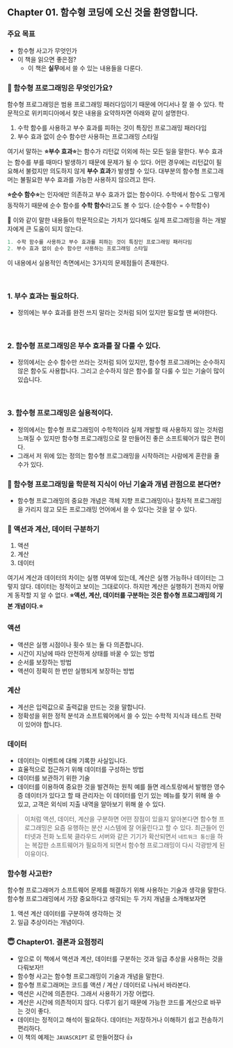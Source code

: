 ## Chapter 01. 함수형 코딩에 오신 것을 환영합니다.

### 주요 목표

- 함수형 사고가 무엇인가
- 이 책을 읽으면 좋은점?
  - 이 책은 **실무**에서 쓸 수 있는 내용들을 다룬다.

### 🔶 함수형 프로그래밍은 무엇인가요?

함수형 프로그래밍은 범용 프로그래밍 패러다임이기 때문에 어디서나 잘 쓸 수 있다.
학문적으로 위키피디아에서 찾은 내용을 요약하자면 아래와 같이 설명한다.

1. 수학 함수를 사용하고 부수 효과를 피하는 것이 특징인 프로그래밍 패러다임
2. 부수 효과 없이 순수 함수만 사용하는 프로그래밍 스타일

여기서 말하는 **⭐️부수 효과⭐️**는 함수가 리턴값 이외에 하는 모든 일을 말한다. 부수 효과는 함수를 부를 때마다 발생하기 때문에 문제가 될 수 있다. 어떤 경우에는 리턴값이 필요해서 불렀지만 의도하지 않게 **부수 효과**가 발생할 수 있다. 대부분의 함수형 프로그래머는 불필요한 부수 효과를 가능한 사용하지 않으려고 한다.

**⭐️순수 함수⭐️**는 인자에만 의존하고 부수 효과가 없는 함수이다. 수학에서 함수도 그렇게 동작하기 때문에 순수 함수를 **수학 함수**라고도 볼 수 있다. (순수함수 = 수학함수)

📍 이와 같이 말한 내용들이 학문적으로는 가치가 있다해도 실제 프로그래밍을 하는 개발자에게 큰 도움이 되지 않는다.

```ts
1. 수학 함수를 사용하고 부수 효과를 피하는 것이 특징인 프로그래밍 패러다임
2. 부수 효과 없이 순수 함수만 사용하는 프로그래밍 스타일
```

이 내용에서 실용적인 측면에서는 3가지의 문제점들이 존재한다.

<br />

### 1. 부수 효과는 필요하다.

- 정의에는 부수 효과를 완전 쓰지 말라는 것처럼 되어 있지만 필요할 땐 써야한다.

<br />

### 2. 함수형 프로그래밍은 부수 효과를 잘 다룰 수 있다.

- 정의에서는 순수 함수만 쓰라는 것처럼 되어 있지만, 함수형 프로그래머는 순수하지 않은 함수도 사용합니다. 그리고 순수하지 않은 함수를 잘 다룰 수 있는 기술이 많이 있습니다.

<br />

### 3. 함수형 프로그래밍은 실용적이다.

- 정의에서는 함수형 프로그래밍이 수학적이라 실제 개발할 때 사용하지 않는 것처럼 느껴질 수 있지만 함수형 프로그래밍으로 잘 만들어진 좋은 소프트웨어가 많은 편이다.
- 그래서 저 위에 있는 정의는 함수형 프로그래밍을 시작하려는 사람에게 혼란을 줄 수가 있다.

### 🔶 함수형 프로그래밍을 학문적 지식이 아닌 기술과 개념 관점으로 본다면?

- 함수형 프로그래밍의 중요한 개념은 객체 지향 프로그래밍이나 절차적 프로그래밍을 가리지 않고 모든 프로그래밍 언어에서 쓸 수 있다는 것을 알 수 있다.

### 🔶 액션과 계산, 데이터 구분하기

1. 액션
2. 계산
3. 데이터

여기서 계산과 데이터의 차이는 실행 여부에 있는데, 계산은 실행 가능하나 데이터는 그렇지 않다. 데이터는 정적이고 보이는 그대로이다. 하지만 계산은 실행하기 전까지 어떻게 동작할 지 알 수 없다.
**⭐️액션, 계산, 데이터를 구분하는 것은 함수형 프로그래밍의 기본 개념이다.⭐️**

### 액션

- 액션은 실행 시점이나 횟수 또는 둘 다 의존합니다.
- 시간이 지남에 따라 안전하게 상태를 바꿀 수 있는 방법
- 순서를 보장하는 방법
- 액션이 정확히 한 번만 실행되게 보장하는 방법

### 계산

- 계선은 입력값으로 출력값을 만드는 것을 말합니다.
- 정확성을 위한 정적 분석과 소프트웨어에서 쓸 수 있는 수학적 지식과 테스트 전략이 있어야 합니다.

### 데이터

- 데이터는 이벤트에 대해 기록한 사실입니다.
- 효율적으로 접근하기 위해 데이터를 구성하는 방법
- 데이터를 보관하기 위한 기술
- 데이터를 이용하여 중요한 것을 발견하는 원칙
  예를 들면 레스토랑에서 발행한 영수증 데이터가 있다고 할 때 관리자는 이 데이터를 인기 있는 메뉴를 찾기 위해 쓸 수 있고, 고객은 외식비 지출 내역을 알아보기 위해 쓸 수 있다.

> 이처럼 액션, 데이터, 계산을 구분하면 어떤 장점이 있을지 알아본다면 함수형 프로그래밍은 요즘 유행하는 분산 시스템에 잘 어울린다고 할 수 있다. 최근들어 인터넷과 전화 노트북 클라우드 서버와 같은 기기가 확산되면서 `네트워크 통신`을 하는 복잡한 소프트웨어가 필요하게 되면서 함수형 프로그래밍이 다시 각광받게 된 이유이다.

### 함수형 사고란?

함수형 프로그래머가 소프트웨어 문제를 해결하기 위해 사용하는 기술과 생각을 말한다. 함수형 프로그래밍에서 가장 중요하다고 생각되는 두 가지 개념을 소개해보자면

1. 액션 계산 데이터를 구분하여 생각하는 것
2. 일급 추상이라는 개념이다.

### 😇 Chapter01. 결론과 요점정리

- 앞으로 이 책에서 액션과 계산, 데이터를 구분하는 것과 일급 추상을 사용하는 것을 다뤄보자!!
- 함수형 사고는 함수형 프로그래밍이 기술과 개념을 말한다.
- 함수형 프로그래머는 코드를 액션 / 계산 / 데이터로 나눠서 바라본다.
- 액션은 시간에 의존한다. 그래서 사용하기 가장 어렵다.
- 계산은 시간에 의존적이지 않다. 다루기 쉽기 때문에 가능한 코드를 계산으로 바꾸는 것이 좋다.
- 데이터는 정적이고 해석이 필요하다. 데이터는 저장하거나 이해하기 쉽고 전송하기 편리하다.
- 이 책의 예제는 `JAVASCRIPT` 로 만들어졌다 👍
